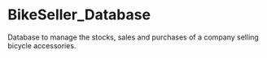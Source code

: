 # BikeSeller_Database
Database to manage the stocks, sales and purchases of a company selling bicycle accessories.
